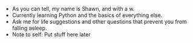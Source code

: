 - As you can tell, my name is Shawn, and with a w.
- Currently learning Python and the basics of everything else.
- Ask me for life suggestions and other questions that prevent you from falling asleep.
- Note to self: Put stuff here later
